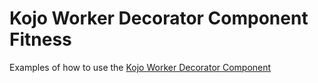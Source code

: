 # Kojo Worker Decorator Component Fitness
Examples of how to use the [Kojo Worker Decorator Component](https://github.com/neighborhoods/KojoWorkerDecoratorComponent)
